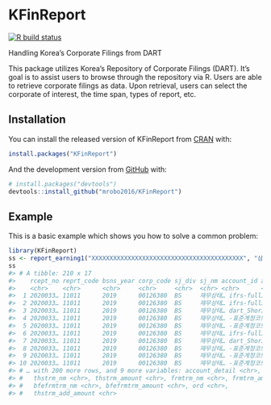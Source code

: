 
<!-- README.md is generated from README.Rmd. Please edit that file -->

# KFinReport

<!-- badges: start -->

[![R build
status](https://github.com/mrobo2016/KFinReport/workflows/R-CMD-check/badge.svg)](https://github.com/mrobo2016/KFinReport/actions)
<!-- badges: end -->

Handling Korea’s Corporate Filings from DART

This package utilizes Korea’s Repository of Corporate Filings (DART).
It’s goal is to assist users to browse through the repository via R.
Users are able to retrieve corporate filings as data. Upon retrieval,
users can select the corporate of interest, the time span, types of
report, etc.

## Installation

You can install the released version of KFinReport from
[CRAN](https://CRAN.R-project.org) with:

``` r
install.packages("KFinReport")
```

And the development version from [GitHub](https://github.com/) with:

``` r
# install.packages("devtools")
devtools::install_github("mrobo2016/KFinReport")
```

## Example

This is a basic example which shows you how to solve a common problem:

``` r
library(KFinReport)
ss <- report_earning1("XXXXXXXXXXXXXXXXXXXXXXXXXXXXXXXXXXXXXXXXXX", "삼성전자", "2019" ,"y", "c" )
ss 
#> # A tibble: 210 x 17
#>    rcept_no reprt_code bsns_year corp_code sj_div sj_nm account_id account_nm
#>    <chr>    <chr>      <chr>     <chr>     <chr>  <chr> <chr>      <chr>     
#>  1 2020033… 11011      2019      00126380  BS     재무상태… ifrs-full… 유동자산  
#>  2 2020033… 11011      2019      00126380  BS     재무상태… ifrs-full… 현금및현금성자산…
#>  3 2020033… 11011      2019      00126380  BS     재무상태… dart_Shor… 단기금융상품…
#>  4 2020033… 11011      2019      00126380  BS     재무상태… -표준계정코드 미… 단기매도가능금융자…
#>  5 2020033… 11011      2019      00126380  BS     재무상태… -표준계정코드 미… 단기상각후원가금융…
#>  6 2020033… 11011      2019      00126380  BS     재무상태… ifrs-full… 단기당기손익-공정…
#>  7 2020033… 11011      2019      00126380  BS     재무상태… dart_Shor… 매출채권  
#>  8 2020033… 11011      2019      00126380  BS     재무상태… -표준계정코드 미… 미수금    
#>  9 2020033… 11011      2019      00126380  BS     재무상태… -표준계정코드 미… 선급금    
#> 10 2020033… 11011      2019      00126380  BS     재무상태… -표준계정코드 미… 선급비용  
#> # … with 200 more rows, and 9 more variables: account_detail <chr>,
#> #   thstrm_nm <chr>, thstrm_amount <chr>, frmtrm_nm <chr>, frmtrm_amount <chr>,
#> #   bfefrmtrm_nm <chr>, bfefrmtrm_amount <chr>, ord <chr>,
#> #   thstrm_add_amount <chr>
```
